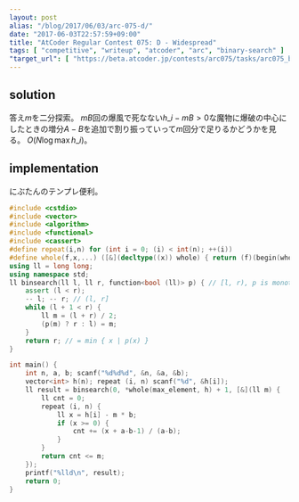 ```yaml
---
layout: post
alias: "/blog/2017/06/03/arc-075-d/"
date: "2017-06-03T22:57:59+09:00"
title: "AtCoder Regular Contest 075: D - Widespread"
tags: [ "competitive", "writeup", "atcoder", "arc", "binary-search" ]
"target_url": [ "https://beta.atcoder.jp/contests/arc075/tasks/arc075_b" ]
---
```


## solution

答え$m$を二分探索。
$mB$回の爆風で死なない$h\_i - mB \gt 0$な魔物に爆破の中心にしたときの増分$A-B$を追加で割り振っていって$m$回分で足りるかどうかを見る。
$O(N \log \max h\_i)$。

## implementation

にぶたんのテンプレ便利。

``` c++
#include <cstdio>
#include <vector>
#include <algorithm>
#include <functional>
#include <cassert>
#define repeat(i,n) for (int i = 0; (i) < int(n); ++(i))
#define whole(f,x,...) ([&](decltype((x)) whole) { return (f)(begin(whole), end(whole), ## __VA_ARGS__); })(x)
using ll = long long;
using namespace std;
ll binsearch(ll l, ll r, function<bool (ll)> p) { // [l, r), p is monotone
    assert (l < r);
    -- l; -- r; // (l, r]
    while (l + 1 < r) {
        ll m = (l + r) / 2;
        (p(m) ? r : l) = m;
    }
    return r; // = min { x | p(x) }
}

int main() {
    int n, a, b; scanf("%d%d%d", &n, &a, &b);
    vector<int> h(n); repeat (i, n) scanf("%d", &h[i]);
    ll result = binsearch(0, *whole(max_element, h) + 1, [&](ll m) {
        ll cnt = 0;
        repeat (i, n) {
            ll x = h[i] - m * b;
            if (x >= 0) {
                cnt += (x + a-b-1) / (a-b);
            }
        }
        return cnt <= m;
    });
    printf("%lld\n", result);
    return 0;
}
```
